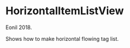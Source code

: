 
HorizontalItemListView
===================
Eonil 2018.

Shows how to make horizontal flowing tag list.


